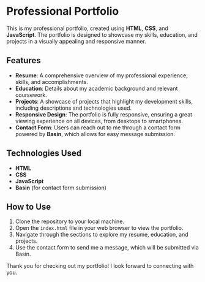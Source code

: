 # Professional Portfolio

This is my professional portfolio, created using **HTML**, **CSS**, and **JavaScript**. The portfolio is designed to showcase my skills, education, and projects in a visually appealing and responsive manner.


## Features

- **Resume**: A comprehensive overview of my professional experience, skills, and accomplishments.
- **Education**: Details about my academic background and relevant coursework.
- **Projects**: A showcase of projects that highlight my development skills, including descriptions and technologies used.
- **Responsive Design**: The portfolio is fully responsive, ensuring a great viewing experience on all devices, from desktops to smartphones.
- **Contact Form**: Users can reach out to me through a contact form powered by **Basin**, which allows for easy message submission.

## Technologies Used

- **HTML**
- **CSS**
- **JavaScript**
- **Basin** (for contact form submission)

## How to Use

1. Clone the repository to your local machine.
2. Open the `index.html` file in your web browser to view the portfolio.
3. Navigate through the sections to explore my resume, education, and projects.
4. Use the contact form to send me a message, which will be submitted via Basin.

Thank you for checking out my portfolio! I look forward to connecting with you.
